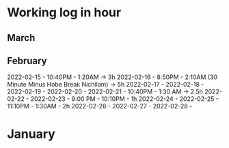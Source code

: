 # Working log in hour
## March
## February
2022-02-15 - 10:40PM - 1:20AM -> 3h
2022-02-16 - 8:50PM - 2:10AM (30 Minute Minus Hobe Break Nichilam) -> 5h
2022-02-17 - 
2022-02-18 - 
2022-02-19 - 
2022-02-20 - 
2022-02-21 - 10:40PM - 1:30 AM -> 2.5h
2022-02-22 - 
2022-02-23 - 9:00 PM - 10:10PM - 1h
2022-02-24 - 
2022-02-25 - 11:10PM - 1:30AM - 2h
2022-02-26 - 
2022-02-27 - 
2022-02-28 - 

# January